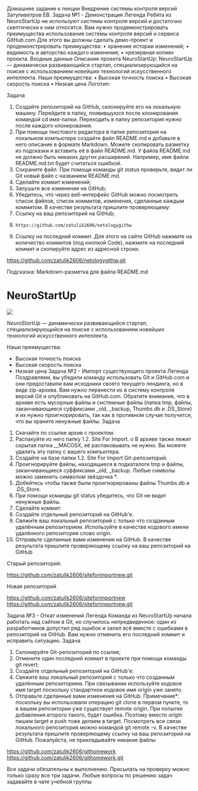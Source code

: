 Домашнее задание к лекции Внедрение системы контроля версий Затуливетров ЕВ.
Задача №1 - Демонстрация
Легенда
Ребята из NeuroStartUp не используют системы контроля версий и достаточно скептически к ним относятся. Вам нужно продемонстрировать преимущества использования системы контроля версий и сервиса GitHub.com
Для этого вы должны сделать демо-проект и продемонстрировать преимущества:
•	хранение истории изменений;
•	видимость и авторство каждого изменения;
•	«резервная копия» проекта.
Входные данные
Описание проекта NeuroStartUp:
NeuroStartUp — динамически развивающийся стартап, специализирующийся на поиске с использованием новейших технологий искусственного интеллекта. Наши преимущества:
•	Высокая точность поиска
•	Высокая скорость поиска
•	Низкая цена
Логотип:
 
Задача
1.	Создайте репозиторий на GitHub, склонируйте его на локальную машину. Перейдите в папку, появившуюся после клонирования командой cd имя-папки. Переходить в папку репозитория нужно после каждого клонирования.
2.	При помощи текстового редактора в папке репозитория на локальном компьютере создайте файл README.md и добавьте в него описание в формате Markdown. Можете скопировать разметку из подсказки и вставить её в файл README.md. У файла README.md не должно быть никаких других расширений. Например, имя файла README.md.txt будет считаться ошибкой.
3.	Сохраните файл. При помощи команды git status проверьте, видит ли Git новый файл с названием README.md.
4.	Сделайте коммит изменений;
5.	Запушьте все изменения на GitHub;
6.	Убедитесь, что через веб-интерфейс GitHub можно посмотреть список файлов, список коммитов, изменения, сделанные каждым коммитом.
В качестве результата пришлите проверяющему:
1.	Ссылку на ваш репозиторий на GitHub;
2.	
       https://github.com/zatulik2606/netologygithw
2.	Ссылку на последний коммит. Для этого на сайте GitHub нажмите на количество коммитов (под кнопкой Code), нажмите на последний коммит и скопируйте адрес из адресной строки.

https://github.com/zatulik2606/netologygithw.git


Подсказка: Markdown-разметка для файла README.md
# NeuroStartUp

![](https://netology-code.github.io/git-homeworks/introduction/assets/logo.png)

*NeuroStartUp* — динамически развивающийся стартап, специализирующийся на поиске с использованием новейших технологий искусственного интеллекта.

Наши преимущества:
* Высокая точность поиска
* Высокая скорость поиска
* Низкая цена
Задача №2 - Импорт существующего проекта
Легенда
Поздравляем, вы убедили команду использовать Git и GitHub.com и они предоставили вам исходники своего текущего лендинга, но в виде zip-архива. Вам нужно перенести их в систему контроля версий Git и опубликовать на GitHub.com. Обратите внимание, что в архиве есть мусорные файлы и системные файлы (папка tmp, файлы, заканчивающиеся суффиксами _old, _backup, Thumbs.db и .DS_Store) и их нужно проигнорировать, так как в противном случае получится, что вы храните ненужные файлы.
Задача
1.	Скачайте по ссылке архив с проектом.
2.	Распакуйте из него папку 1.2. Site For Import.
o	В архиве также лежит скрытая папка __MACOSX, её распаковывать не нужно. Вы можете удалить эту папку с вашего компьютера.
3.	Создайте на базе папки 1.2. Site For Import Git-репозиторий.
4.	Проигнорируйте файлы, находящиеся в подкаталоге tmp и файлы, заканчивающиеся суффиксами _old, _backup. Любые символы можно заменить символом звёздочка *.
5.	Добейтесь чтобы также были проигнорированы файлы Thumbs.db и .DS_Store.
6.	При помощи команды git status убедитесь, что Git не видит ненужные файлы.
7.	Сделайте коммит.
8.	Создайте отдельный репозиторий на GitHub'е.
9.	Свяжите ваш локальный репозиторий с только что созданным удалённым репозиторием. Используйте в качестве кодового имени удалённого репозитория слово origin.
10.	Отправьте сделанные вами изменения на GitHub.
В качестве результата пришлите проверяющему ссылку на ваш репозиторий на GitHub

Старый репозиторий:

https://github.com/zatulik2606/siteforimportnew.git

Новая репозиторий

https://github.com/zatulik2606/siteforimportnew
https://github.com/zatulik2606/siteforimportnew.git

Задача №3 - Откат изменений
Легенда
Команда из NeuroStartUp начала работать над сайтом в Git, но случилось непредвиденное: один из разработчиков допустил ряд ошибок и залил всё вместе с ошибками в репозиторий на GitHub. Вам нужно отменить его последний коммит и исправить ситуацию.
Задача
1.	Склонируйте Git-репозиторий по ссылке;
2.	Отмените один последний коммит в проекте при помощи команды git revert;
3.	Создайте отдельный репозиторий на GitHub'е;
4.	Свяжите ваш локальный репозиторий с только что созданным удалённым репозиторием. При связывании используйте кодовое имя target поскольку стандартное кодовое имя origin уже занято.
5.	Отправьте сделанные вами изменения на GitHub.
Примечание*: поскольку вы использовали операцию git clone в первом пункте, то в вашем репозитории уже существует remote origin. При попытке добавления второго такого, будет ошибка. Поэтому вместо origin пишем target и push тоже делаем в target. Посмотреть все связи локального репозитория можно командой git remote -v.
В качестве результата пришлите проверяющему ссылку на ваш репозиторий на GitHub.
Пожалуйста, не прикладывайте никакие файлы

https://github.com/zatulik2606/githomework
https://github.com/zatulik2606/githomework.git

Все задачи обязательны к выполнению. Присылать на проверку можно только сразу все три задачи.
Любые вопросы по решению задач задавайте в чате учебной группы

